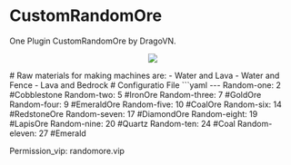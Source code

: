 # CustomRandomOre
One Plugin CustomRandomOre by DragoVN.
<p align="center">
  <img src="https://www.tynker.com/minecraft/api/block?id=578a8c1065e4f2ce648b4567&w=400&h=400&width=400&height=400&mode=contain&format=jpg&quality=75&cache=1m&v=1468697616"/>
</p>
# Raw materials for making machines are: 
- Water and Lava
- Water and Fence
- Lava and Bedrock
# Configuratio File
```yaml
---
 Random-one: 2 #Cobblestone
 Random-two: 5 #IronOre
 Random-three: 7 #GoldOre
 Random-four: 9 #EmeraldOre
 Random-five: 10 #CoalOre
 Random-six: 14 #RedstoneOre
 Random-seven: 17 #DiamondOre
 Random-eight: 19 #LapisOre
 Random-nine: 20 #Quartz
 Random-ten: 24 #Coal
 Random-eleven: 27 #Emerald

 Permission_vip: randomore.vip
